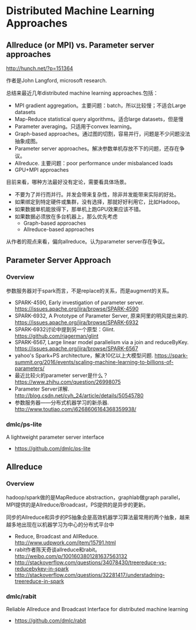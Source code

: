 # Distributed Machine Learning Approaches

## Allreduce (or MPI) vs. Parameter server approaches
http://hunch.net/?p=151364

作者是John Langford, microsoft research.

总结来最近几年distributed machine learning approaches.包括：

* MPI gradient aggregation。主要问题：batch，所以比较慢；不适合Large datasets
* Map-Reduce statistical query algorithms。适合large datasets，但是慢
* Parameter averaging。只适用于convex learning。
* Graph-based approaches。通过图的切割，容易并行，问题是不少问题没法抽象成图。
* Parameter server approaches。解决参数单机存放不下的问题，还存在争议。
* Allreduce. 主要问题：poor performance under misbalanced loads
* GPU+MPI approaches

目前来看，哪种方法最好没有定论，需要看具体场景。

* 不要为了并行而并行。并发会带来复杂性，除非并发能带来实际的好处。
* 如果绑定到特定硬件或集群，没有选择，那就好好利用它，比如Hadoop。
* 如果数据单机能放得下，那单机上跑GPU效果应该不错。
* 如果数据必须放在多台机器上，那么优先考虑
  * Graph-based approaches
  * Allreduce-based approaches

从作者的观点来看，偏向allreduce。认为parameter server存在争议。

## Parameter Server Approach

### Overview
参数服务器对于spark而言，不是replace的关系，而是augment的关系。

* SPARK-4590, Early investigation of parameter server. https://issues.apache.org/jira/browse/SPARK-4590
* SPARK-6932, A Prototype of Parameter Server, 原来阿里的明风提出来的. https://issues.apache.org/jira/browse/SPARK-6932
* SPARK-6932讨论中提到另一个原型：Glint. https://github.com/rjagerman/glint
* SPARK-6567, Large linear model parallelism via a join and reduceByKey. https://issues.apache.org/jira/browse/SPARK-6567
* yahoo's Spark+PS architecture，解决10亿以上大模型问题. https://spark-summit.org/2016/events/scaling-machine-learning-to-billions-of-parameters/
* 最近比较火的parameter server是什么？https://www.zhihu.com/question/26998075
* Parameter Server详解. http://blog.csdn.net/cyh_24/article/details/50545780
* 参数服务器——分布式机器学习的新杀器. http://www.toutiao.com/i6268606164368359938/

### dmlc/ps-lite

A lightweight parameter server interface

* https://github.com/dmlc/ps-lite

## Allreduce

### Overview
hadoop/spark做的是MapReduce abstraction，graphlab做graph parallel，MPI提供的是Allreduce/Broadcast，PS提供的是异步的更新。

同步的Allreduce和异步的PS抽象会是高效机器学习算法最常用的两个抽象，越来越多地出现在以机器学习为中心的分布式平台中

* Reduce, Broadcast and AllReduce. http://www.udpwork.com/item/15791.html
* rabit作者陈天奇谈allreduce和rabit。http://weibo.com/p/1001603801281637563132
* http://stackoverflow.com/questions/34078430/treereduce-vs-reducebykey-in-spark
* http://stackoverflow.com/questions/32281417/understadning-treereduce-in-spark

### dmlc/rabit

Reliable Allreduce and Broadcast Interface for distributed machine learning

* https://github.com/dmlc/rabit



